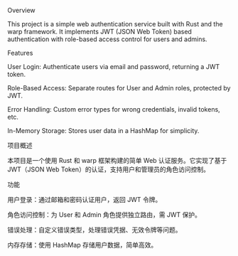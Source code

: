 Overview

This project is a simple web authentication service built with Rust and the warp framework. It implements JWT (JSON Web Token) based authentication with role-based access control for users and admins.



Features

User Login: Authenticate users via email and password, returning a JWT token.

Role-Based Access: Separate routes for User and Admin roles, protected by JWT.

Error Handling: Custom error types for wrong credentials, invalid tokens, etc.

In-Memory Storage: Stores user data in a HashMap for simplicity.

项目概述

本项目是一个使用 Rust 和 warp 框架构建的简单 Web 认证服务。它实现了基于 JWT（JSON Web Token）的认证，支持用户和管理员的角色访问控制。

功能

用户登录：通过邮箱和密码认证用户，返回 JWT 令牌。

角色访问控制：为 User 和 Admin 角色提供独立路由，需 JWT 保护。

错误处理：自定义错误类型，处理错误凭据、无效令牌等问题。

内存存储：使用 HashMap 存储用户数据，简单高效。
